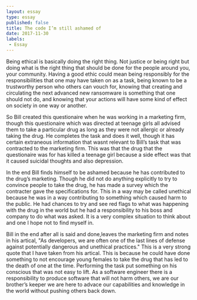 ```yaml
---
layout: essay
type: essay
published: false
title: The code I’m still ashamed of
date: 2017-11-30
labels:
 - Essay
---
```


Being ethical is basically doing the right thing. Not justice or being right but doing what is the right thing that should be done for the people around you, your community. Having a good ethic could mean being responsibly for the responsibilities that one may have taken on as a task, being known to be a trustworthy person who others can vouch for, knowing that creating and circulating the next advanced new ransomware is something that one should not do, and knowing that your actions will have some kind of effect on society in one way or another.

So Bill created this questionaire when he was working in a marketing firm, though this questionaire which was directed at teenage girls all advised them to take a particular drug as long as they were not allergic or already taking the drug. He completes the task and does it well, though it has certain extraneous information that wasnt relevant to Bill’s task that was contracted to the marketing firm. This was that the drug that the questionaire was for has killed a teenage girl because a side effect was that it caused suicidal thoughts and also depression. 

In the end Bill finds himself to be ashamed because he has contributed to the drug’s marketing. Though he did not do anything explicitly to try to convince people to take the drug, he has made a survey which the contracter gave the specifications for. This in a way may be called unethical because he was in a way contributing to something which caused harm to the public. He had chances to try and see red flags to what was happening with the drug in the world but he had a responsibility to his boss and company to do what was asked. It is a very complex situation to think about and one I hope not to find myself in. 

Bill in the end after all is said and done,leaves the marketing firm and notes in his artical, "As developers, we are often one of the last lines of defense against potentially dangerous and unethical practices." This is a very strong quote that I have taken from his artical. This is because he could have done something to not encourage young females to take the drug that has led to the death of one at the time. Performing the task put something on his conscious that was not easy to lift. As a software engineer there is a responsibility to produce software that will not harm others, we are our brother’s keeper we are here to advace our capabilities and knowledge in the world without pushing others back down.

